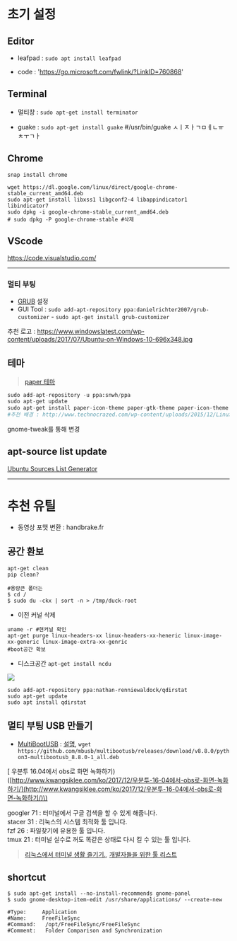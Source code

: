# 초기 설정



## Editor

* leafpad : `sudo apt install leafpad`

* code : 'https://go.microsoft.com/fwlink/?LinkID=760868'

## Terminal 

* 멀티창 : `sudo apt-get install terminator`

* guake : `sudo apt-get install guake`  #/usr/bin/guake ㅅㅣㅈㅏㄱㅁㅔㄴㅠ ㅊㅜㄱㅏ 




## Chrome

```
snap install chrome
```

```
wget https://dl.google.com/linux/direct/google-chrome-stable_current_amd64.deb 
sudo apt-get install libxss1 libgconf2-4 libappindicator1 libindicator7
sudo dpkg -i google-chrome-stable_current_amd64.deb
# sudo dpkg -P google-chrome-stable #삭제 
```

## VScode

https://code.visualstudio.com/


---



### 멀티 부팅 
- [GRUB](http://programmingskills.net/archives/190) 설정
- GUI Tool : `sudo add-apt-repository ppa:danielrichter2007/grub-customizer` - `sudo apt-get install grub-customizer`

추천 로고 : https://www.windowslatest.com/wp-content/uploads/2017/07/Ubuntu-on-Windows-10-696x348.jpg

## 테마 

> [paper 테마](https://snwh.org/paper)

```python
sudo add-apt-repository -u ppa:snwh/ppa
sudo apt-get update
sudo apt-get install paper-icon-theme paper-gtk-theme paper-icon-theme
#추천 배경 : http://www.technocrazed.com/wp-content/uploads/2015/12/Linux-Wallpaper-32.png
```

gnome-tweak를 통해 변경 


## apt-source list update 

[Ubuntu Sources List Generator](https://repogen.simplylinux.ch/index.php)


---



# 추천 유틸



- 동영상 포맷 변환 : handbrake.fr


## 공간 환보

```
apt-get clean
pip clean?

#용량큰 폴더는 
$ cd /
$ sudo du -ckx | sort -n > /tmp/duck-root
```

- 이전 커널 삭제 
```
uname -r #현커널 확인
apt-get purge linux-headers-xx linux-headers-xx-heneric linux-image-xx-generic linux-image-extra-xx-genric 
#boot공간 확보 
```


- 디스크공간 `apt-get install ncdu`

![](https://static.makeuseof.com/wp-content/uploads/2017/08/muo-linux-diskusagetools-qdirstat.png)

```
sudo add-apt-repository ppa:nathan-renniewaldock/qdirstat
sudo apt-get update
sudo apt install qdirstat
```



## 멀티 부팅 USB 만들기

* [MultiBootUSB](http://multibootusb.org/page_download/) : [설명](https://itsfoss.com/multiple-linux-one-usb/), `wget https://github.com/mbusb/multibootusb/releases/download/v8.8.0/python3-multibootusb_8.8.0-1_all.deb`


\[ 우분투 16.04에서 obs로 화면 녹화하기\)\([http://www.kwangsiklee.com/ko/2017/12/우분투-16-04에서-obs로-화면-녹화하기/](http://www.kwangsiklee.com/ko/2017/12/우분투-16-04에서-obs로-화면-녹화하기/)\)

googler 71 : 터미널에서 구글 검색을 할 수 있게 해줍니다.  
stacer 31 : 리눅스의 시스템 최적화 툴 입니다.  
fzf 26 : 파일찾기에 유용한 툴 입니다.  
tmux 21 : 터미널 실수로 꺼도 똑같은 상태로 다시 킬 수 있는 툴 입니다.

> [리눅스에서 터미널 생활 즐기기.](http://black7375.tistory.com/15), [개발자들을 위한 툴 리스트](https://www.codentalks.com/t/topic/181)


## shortcut 

```
$ sudo apt-get install --no-install-recommends gnome-panel
$ sudo gnome-desktop-item-edit /usr/share/applications/ --create-new

#Type: 	   Application 
#Name: 	   FreeFileSync
#Command:   /opt/FreeFileSync/FreeFileSync		
#Comment:   Folder Comparison and Synchronization
```


